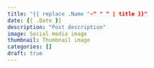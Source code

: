 ```yaml
---
title: "{{ replace .Name "-" " " | title }}"
date: {{ .Date }}
description: "Post description"
image: Social media image
thumbnail: Thumbnail image
categories: []
draft: true
---
```

